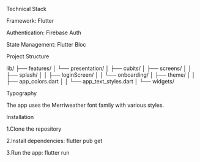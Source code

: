 Technical Stack

Framework: Flutter

Authentication: Firebase Auth

State Management: Flutter Bloc


Project Structure

lib/
├── features/
│   └── presentation/
│       ├── cubits/
│       ├── screens/
│       │   ├── splash/
│       │   ├── loginScreen/
│       │   └── onboarding/
│       ├── theme/
│       │   ├── app_colors.dart
│       │   └── app_text_styles.dart
│       └── widgets/



Typography

The app uses the Merriweather font family with various styles.


Installation

1.Clone the repository

2.Install dependencies: flutter pub get

3.Run the app: flutter run

